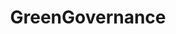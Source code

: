 ---
logohandle: greengovernance
sort: greengovernance
title: GreenGovernance
twitter: https://x.com/GreenGovernance
website: https://www.greengovernance.org/
---